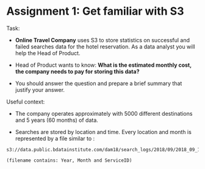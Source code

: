 # Assignment 1: Get familiar with S3

Task:

- **Online Travel Company** uses S3 to store statistics on successful and failed searches data for the hotel 
reservation. As a data analyst you will help the Head of Product.

- Head of Product wants to know: **What is the estimated monthly cost, the 
company needs to pay for storing this data?**

- You should answer the question and prepare a brief summary that justify your answer.


Useful context:

- The company operates approximately with 5000 different destinations and 5 years (60 months) of data.   


- Searches are stored by location and time. Every location and month is represented by a file similar to : 

```
s3://data.public.bdatainstitute.com/dam18/search_logs/2018/09/2018_09_18452212_log.json

(filename contains: Year, Month and ServiceID)
```  

